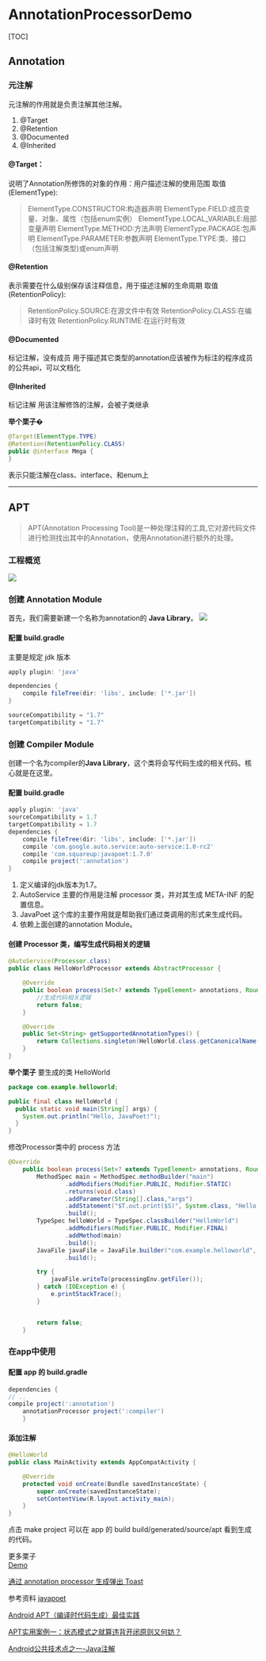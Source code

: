 # AnnotationProcessorDemo

[TOC]

## Annotation
### 元注解
元注解的作用就是负责注解其他注解。
 1. @Target
 2. @Retention 
 3. @Documented
 4. @Inherited

#### @Target：
说明了Annotation所修饰的对象的作用：用户描述注解的使用范围
取值(ElementType):

> ElementType.CONSTRUCTOR:构造器声明
ElementType.FIELD:成员变量、对象、属性（包括enum实例）
ElementType.LOCAL_VARIABLE:局部变量声明
ElementType.METHOD:方法声明
ElementType.PACKAGE:包声明
ElementType.PARAMETER:参数声明
ElementType.TYPE:类、接口（包括注解类型)或enum声明

#### @Retention 
表示需要在什么级别保存该注释信息，用于描述注解的生命周期
取值(RetentionPolicy):
> RetentionPolicy.SOURCE:在源文件中有效
RetentionPolicy.CLASS:在编译时有效
RetentionPolicy.RUNTIME:在运行时有效

#### @Documented
标记注解，没有成员
用于描述其它类型的annotation应该被作为标注的程序成员的公共api，可以文档化

#### @Inherited
标记注解
用该注解修饰的注解，会被子类继承

**举个栗子**�
```java
@Target(ElementType.TYPE)
@Retention(RetentionPolicy.CLASS)
public @interface Mmga {
}
```
表示只能注解在class、interface、和enum上

----

## APT

> APT(Annotation Processing Tool)是一种处理注释的工具,它对源代码文件进行检测找出其中的Annotation，使用Annotation进行额外的处理。

### 工程概览
![](http://osx5yzuma.bkt.clouddn.com/image/apt1.png)

### 创建 Annotation Module
首先，我们需要新建一个名称为annotation的 **Java Library**。
![](http://osx5yzuma.bkt.clouddn.com/apt2.png)

#### 配置 build.gradle 
主要是规定 jdk 版本
```groovy
apply plugin: 'java'

dependencies {
    compile fileTree(dir: 'libs', include: ['*.jar'])
}

sourceCompatibility = "1.7"
targetCompatibility = "1.7"
```

### 创建 Compiler Module
创建一个名为compiler的**Java Library**，这个类将会写代码生成的相关代码。核心就是在这里。

#### 配置 build.gradle
```groovy
apply plugin: 'java'
sourceCompatibility = 1.7 
targetCompatibility = 1.7 
dependencies {
    compile fileTree(dir: 'libs', include: ['*.jar'])
    compile 'com.google.auto.service:auto-service:1.0-rc2'
    compile 'com.squareup:javapoet:1.7.0'
    compile project(':annotation')
}
```
 1. 定义编译的jdk版本为1.7。
 2. AutoService 主要的作用是注解 processor 类，并对其生成 META-INF 的配置信息。
 3. JavaPoet 这个库的主要作用就是帮助我们通过类调用的形式来生成代码。
 4. 依赖上面创建的annotation Module。



#### 创建 Processor 类，编写生成代码相关的逻辑
```java
@AutoService(Processor.class)
public class HelloWorldProcessor extends AbstractProcessor {

    @Override
    public boolean process(Set<? extends TypeElement> annotations, RoundEnvironment roundEnv) {
        //生成代码相关逻辑
        return false;
    }

    @Override
    public Set<String> getSupportedAnnotationTypes() {
        return Collections.singleton(HelloWorld.class.getCanonicalName());
    }
}
```


**举个栗子**
要生成的类 HelloWorld
```java
package com.example.helloworld;

public final class HelloWorld {
  public static void main(String[] args) {
    System.out.println("Hello, JavaPoet!");
  }
}
```
修改Processor类中的 process 方法
```java
@Override
    public boolean process(Set<? extends TypeElement> annotations, RoundEnvironment roundEnv) {
        MethodSpec main = MethodSpec.methodBuilder("main")
                .addModifiers(Modifier.PUBLIC, Modifier.STATIC)
                .returns(void.class)
                .addParameter(String[].class,"args")
                .addStatement("$T.out.print($S)", System.class, "Hello,JavaPoet!")
                .build();
        TypeSpec helloWorld = TypeSpec.classBuilder("HelloWorld")
                .addModifiers(Modifier.PUBLIC, Modifier.FINAL)
                .addMethod(main)
                .build();
        JavaFile javaFile = JavaFile.builder("com.example.helloworld", helloWorld)
                .build();

        try {
            javaFile.writeTo(processingEnv.getFiler());
        } catch (IOException e) {
            e.printStackTrace();
        }


        return false;
    }
```

### 在app中使用
#### 配置 app 的 build.gradle
```groovy
dependencies {
// ..
compile project(':annotation')
    annotationProcessor project(':compiler')
    }
```

#### 添加注解
```java
@HelloWorld
public class MainActivity extends AppCompatActivity {

    @Override
    protected void onCreate(Bundle savedInstanceState) {
        super.onCreate(savedInstanceState);
        setContentView(R.layout.activity_main);
    }
}
```

点击 make project 可以在 app 的 build build/generated/source/apt 看到生成的代码。

更多栗子  
[Demo](https://github.com/mmga/AnnotationProcessorDemo)

[通过 annotation processor 生成弹出 Toast](https://github.com/mmga/AnnotationProcessorDemo/blob/master/compiler/src/main/java/com/example/ToastProcessor.java)

参考资料 
[javapoet](http://www.jianshu.com/p/95f12f72f69a)  

[Android APT（编译时代码生成）最佳实践](https://github.com/taoweiji/DemoAPT?utm_source=tuicool&utm_medium=referral)  

[APT实用案例一：状态模式之就算违背开闭原则又何妨？](http://blog.csdn.net/drd_zsd123/article/details/72822662)  

[Android公共技术点之一-Java注解](http://yeungeek.com/2016/04/25/Android%E5%85%AC%E5%85%B1%E6%8A%80%E6%9C%AF%E7%82%B9%E4%B9%8B%E4%B8%80-Java%E6%B3%A8%E8%A7%A3/)  









